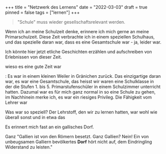 +++
title = "Netzwerk des Lernens"
date = "2022-03-03"
draft = true
pinned = false
tags = ["lernen"]
+++


> "Schule" muss wieder gesellschaftsrelevant werden.



Wenn ich an meine Schulzeit denke, erinnere ich mich gerne an meine Primarschulzeit. Diese Zeit verbrachte ich in einem speziellen Schulhaus, und das spezielle daran war, dass es eine Gesamtschule war - ja, leider war.

Ich könnte hier jetzt etliche Geschichten erzählen und aufschreiben von Erlebnissen von dieser Zeit.

wieso es eine gute Zeit war

: Es war  in einem kleinen Weiler in Gränichen zurück. Das einzigartige daran war, es war eine Gesamtschule, das heisst wir waren eine Schulklasse in der die Stufen 1. bis 5. Primarstufenschüler in einem Schulzimmer unterricht hatten. Dazumal war es für mich ganz normal in so eine Schule zu gehen, im Nachhinein merke ich, es war ein riesiges Privileg. Die Fähigkeit vom Lehrer war 

Was war so speziell? Der Lehrstoff, den wir zu lernen hatten, war wohl wie überall sonst und in etwa das 

 Es erinnert mich fast an ein gallisches Dorf. 

Ganz "Gallien ist von den Römern besetzt. Ganz Gallien? Nein! Ein von unbeugsamen Galliern bevölkertes **Dorf** hört nicht auf, dem Eindringling Widerstand zu leisten."
